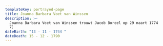 ```yaml
---
templateKey: portrayed-page
title: Joanna Barbara Voet van Winssen
description: >-
  Joanna Barbara Voet van Winssen trouwt Jacob Boreel op 29 maart 1774 (inv nr
  7)
dateBirth: "13 - 11 - 1744 "
dateDeath: 15 - 12 - 1790
---
```

